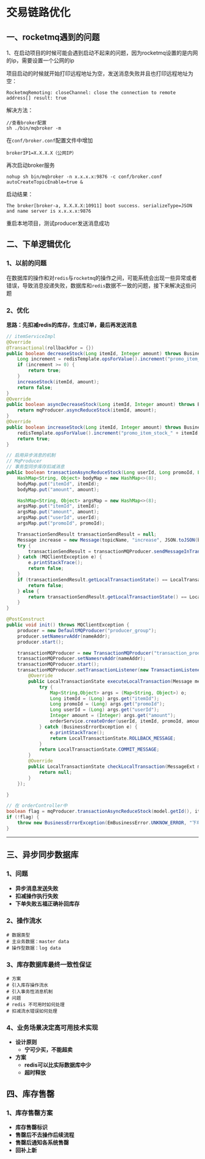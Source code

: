 # 交易链路优化

## 一、rocketmq遇到的问题

1、在启动项目的时候可能会遇到启动不起来的问题，因为rocketmq设置的是内网的ip，需要设置一个公网的ip

项目启动的时候就开始打印远程地址为空，发送消息失败并且也打印远程地址为空：

```shell
RocketmqRemoting: closeChannel: close the connection to remote address[] result: true
```

解决方法：

```shell
//查看broker配置
sh ./bin/mqbroker -m
```

在`conf/broker.conf`配置文件中增加

```shell
brokerIP1=X.X.X.X（公网IP）
```

再次启动broker服务

```shell
nohup sh bin/mqbroker -n x.x.x.x:9876 -c conf/broker.conf autoCreateTopicEnable=true &
```

启动结果：

```shell
The broker[broker-a, X.X.X.X:10911] boot success. serializeType=JSON and name server is x.x.x.x:9876
```

重启本地项目，测试producer发送消息成功

## 二、下单逻辑优化

### 1、以前的问题

在数据库的操作和对`redis`与`rocketmq`的操作之间，可能系统会出现一些异常或者错误，导致消息投递失败，数据库和`redis`数据不一致的问题，接下来解决这些问题

### 2、优化

**思路：先扣减redis的库存，生成订单，最后再发送消息**

```java
// itemServiceImpl
@Override
@Transactional(rollbackFor = {})
public boolean decreaseStock(Long itemId, Integer amount) throws BusinessErrorException {
    Long increment = redisTemplate.opsForValue().increment("promo_item_stock_" + itemId, amount * -1);
    if (increment >= 0) {
        return true;
    }
    increaseStock(itemId, amount);
    return false;
}
@Override
public boolean asyncDecreaseStock(Long itemId, Integer amount) throws BusinessErrorException {
    return mqProducer.asyncReduceStock(itemId, amount);
}
@Override
public boolean increaseStock(Long itemId, Integer amount) throws BusinessErrorException {
    redisTemplate.opsForValue().increment("promo_item_stock_" + itemId, amount);
    return true;
}
```

```java
// 启用异步消息的机制
// MqProducer
// 事务型同步库存扣减消息
public boolean transactionAsyncReduceStock(Long userId, Long promoId, Long itemId, Integer amount) {
    HashMap<String, Object> bodyMap = new HashMap<>(8);
    bodyMap.put("itemId", itemId);
    bodyMap.put("amount", amount);

    HashMap<String, Object> argsMap = new HashMap<>(8);
    argsMap.put("itemId", itemId);
    argsMap.put("amount", amount);
    argsMap.put("userId", userId);
    argsMap.put("promoId", promoId);

    TransactionSendResult transactionSendResult = null;
    Message increase = new Message(topicName, "increase", JSON.toJSON(bodyMap).toString().getBytes(StandardCharsets.UTF_8));
    try {
        transactionSendResult = transactionMQProducer.sendMessageInTransaction(increase, argsMap);
    } catch (MQClientException e) {
        e.printStackTrace();
        return false;
    }
    if (transactionSendResult.getLocalTransactionState() == LocalTransactionState.ROLLBACK_MESSAGE) {
        return false;
    } else {
        return transactionSendResult.getLocalTransactionState() == LocalTransactionState.COMMIT_MESSAGE;
    }
}

@PostConstruct
public void init() throws MQClientException {
    producer = new DefaultMQProducer("producer_group");
    producer.setNamesrvAddr(nameAddr);
    producer.start();

    transactionMQProducer = new TransactionMQProducer("transaction_producer_group");
    transactionMQProducer.setNamesrvAddr(nameAddr);
    transactionMQProducer.start();
    transactionMQProducer.setTransactionListener(new TransactionListener() {
        @Override
        public LocalTransactionState executeLocalTransaction(Message message, Object o) {
            try {
                Map<String,Object> args = (Map<String, Object>) o;
                Long itemId = (Long) args.get("itemId");
                Long promoId = (Long) args.get("promoId");
                Long userId = (Long) args.get("userId");
                Integer amount = (Integer) args.get("amount");
                orderService.createOrder(userId, itemId, promoId, amount);
            } catch (BusinessErrorException e) {
                e.printStackTrace();
                return LocalTransactionState.ROLLBACK_MESSAGE;
            }
            return LocalTransactionState.COMMIT_MESSAGE;
        }
        @Override
        public LocalTransactionState checkLocalTransaction(MessageExt messageExt) {
            return null;
        }
    });

}
```

```java
// 在 orderController中
boolean flag = mqProducer.transactionAsyncReduceStock(model.getId(), itemId, promoId, amount);
if (!flag) {
    throw new BusinessErrorException(EmBusinessError.UNKNOW_ERROR, "下单失败");
}
```

---

## 三、异步同步数据库

### 1、问题

- **异步消息发送失败**
- **扣减操作执行失败**
- **下单失败五福正确补回库存**

### 2、操作流水

```shell
# 数据类型
# 主业务数据：master data
# 操作型数据：log data
```

### 3、库存数据库最终一致性保证

```shell
# 方案
# 引入库存操作流水
# 引入事务性消息机制
# 问题
# redis 不可用时如何处理
# 扣减流水错误如何处理
```

### 4、业务场景决定高可用技术实现

- **设计原则**
  - **宁可少买，不能超卖**
- **方案**
  - **redis可以比实际数据库中少**
  - **超时释放**

## 四、库存售罄

### 1、库存售罄方案

- **库存售罄标识**
- **售罄后不去操作后续流程**
- **售罄后通知各系统售罄**
- **回补上新**





















